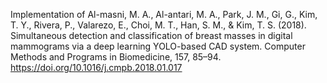 Implementation of Al-masni, M. A., Al-antari, M. A., Park, J. M., Gi, G., Kim, T. Y., Rivera, P., Valarezo, E., Choi, M. T., Han, S. M., & Kim, T. S. (2018). Simultaneous detection and classification of breast masses in digital mammograms via a deep learning YOLO-based CAD system. Computer Methods and Programs in Biomedicine, 157, 85–94. https://doi.org/10.1016/j.cmpb.2018.01.017
